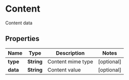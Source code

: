 

# Content

Content data
## Properties

Name | Type | Description | Notes
------------ | ------------- | ------------- | -------------
**type** | **String** | Content mime type |  [optional]
**data** | **String** | Content value |  [optional]



